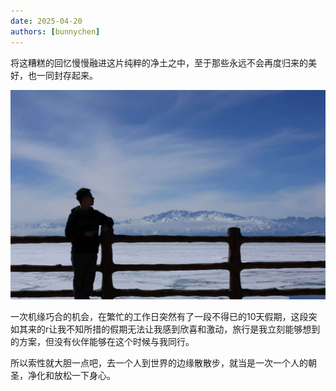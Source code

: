 ```yaml
---
date: 2025-04-20
authors: [bunnychen]
---
```

将这糟糕的回忆慢慢融进这片纯粹的净土之中，至于那些永远不会再度归来的美好，也一同封存起来。

![1748272986925](image/lonelyTravel/1748272986925.png)

<!-- more -->

一次机缘巧合的机会，在繁忙的工作日突然有了一段不得已的10天假期，这段突如其来的r让我不知所措的假期无法让我感到欣喜和激动，旅行是我立刻能够想到的方案，但没有伙伴能够在这个时候与我同行。

所以索性就大胆一点吧，去一个人到世界的边缘散散步，就当是一次一个人的朝圣，净化和放松一下身心。

